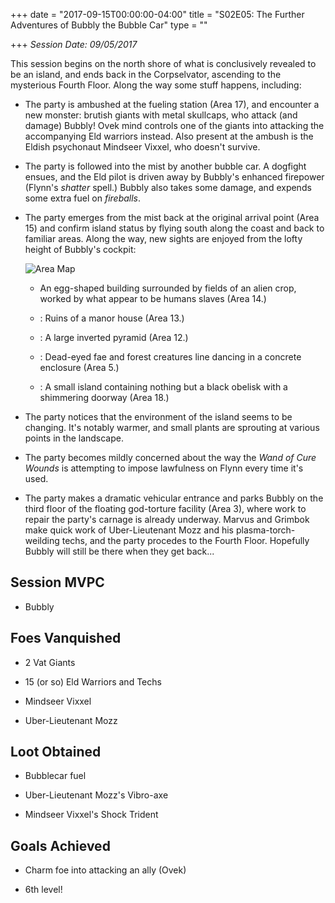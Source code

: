 +++
date = "2017-09-15T00:00:00-04:00"
title = "S02E05: The Further Adventures of Bubbly the Bubble Car"
type = ""

+++
*Session Date: 09/05/2017*

This session begins on the north shore of what is conclusively revealed to be an island, and ends back in the Corpselvator, ascending to the mysterious Fourth Floor. Along the way some stuff happens, including:

<!--more-->

* The party is ambushed at the fueling station (Area 17), and encounter a new monster: brutish giants with metal skullcaps, who attack (and damage) Bubbly! Ovek mind controls one of the giants into attacking the accompanying Eld warriors instead. Also present at the ambush is the Eldish psychonaut Mindseer Vixxel, who doesn't survive.

* The party is followed into the mist by another bubble car. A dogfight ensues, and the Eld pilot is driven away by Bubbly's enhanced firepower (Flynn's *shatter* spell.) Bubbly also takes some damage, and expends some extra fuel on *fireballs*.

* The party emerges from the mist back at the original arrival point (Area 15) and confirm island status by flying south along the coast and back to familiar areas. Along the way, new sights are enjoyed from the lofty height of Bubbly's cockpit:

    ![Area Map](/uploads/session-5-area-map.png)

    * An egg-shaped building surrounded by fields of an alien crop, worked by what appear to be humans slaves (Area 14.)

    * : Ruins of a manor house (Area 13.)

    * : A large inverted pyramid (Area 12.)

    * : Dead-eyed fae and forest creatures line dancing in a concrete enclosure (Area 5.)

    * : A small island containing nothing but a black obelisk with a shimmering doorway (Area 18.)
       
* The party notices that the environment of the island seems to be changing. It's notably warmer, and small plants are sprouting at various points in the landscape.

* The party becomes mildly concerned about the way the *Wand of Cure Wounds* is attempting to impose lawfulness on Flynn every time it's used.

* The party makes a dramatic vehicular entrance and parks Bubbly on the third floor of the floating god-torture facility (Area 3), where work to repair the party's carnage is already underway. Marvus and Grimbok make quick work of Uber-Lieutenant Mozz and his plasma-torch-weilding techs, and the party procedes to the Fourth Floor. Hopefully Bubbly will still be there when they get back...

## Session MVPC

* Bubbly

## Foes Vanquished

* 2 Vat Giants

* 15 (or so) Eld Warriors and Techs

* Mindseer Vixxel

* Uber-Lieutenant Mozz

## Loot Obtained

* Bubblecar fuel

* Uber-Lieutenant Mozz's Vibro-axe

* Mindseer Vixxel's Shock Trident

## Goals Achieved

* Charm foe into attacking an ally (Ovek)

* 6th level!
